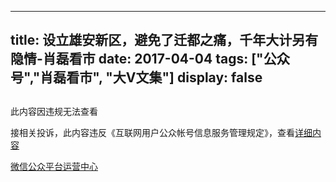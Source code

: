 
---
title:  设立雄安新区，避免了迁都之痛，千年大计另有隐情-肖磊看市
date: 2017-04-04
tags: ["公众号","肖磊看市", "大V文集"]
display: false
---


## 
此内容因违规无法查看

接相关投诉，此内容违反《互联网用户公众帐号信息服务管理规定》，查看[详细内容](http://www.cac.gov.cn/2017-09/07/c_1121624269.htm)


[微信公众平台运营中心](http://mp.weixin.qq.com/mp/opshowpage?action=main#wechat_redirect)

